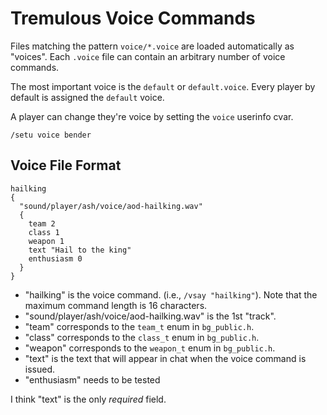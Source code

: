 # Tremulous Voice Commands

Files matching the pattern `voice/*.voice` are loaded automatically as "voices". 
Each `.voice` file can contain an arbitrary number of voice commands.

The most important voice is the `default` or `default.voice`.
Every player by default is assigned the `default` voice. 

A player can change they're voice by setting the `voice` userinfo cvar. 

```
/setu voice bender
```

## Voice File Format 

```
hailking
{
  "sound/player/ash/voice/aod-hailking.wav"
  {
    team 2
    class 1
    weapon 1
    text "Hail to the king"
    enthusiasm 0
  }
}
```

- "hailking" is the voice command. (i.e., `/vsay "hailking"`). Note that the maximum command length is 16 characters.
- "sound/player/ash/voice/aod-hailking.wav" is the 1st "track".
- "team" corresponds to the `team_t` enum in `bg_public.h`.
- "class" corresponds to the `class_t` enum in `bg_public.h`.
- "weapon" corresponds to the `weapon_t` enum in `bg_public.h`.
- "text" is the text that will appear in chat when the voice command is issued.
- "enthusiasm" needs to be tested


I think "text" is the only *required* field.
